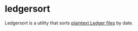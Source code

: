 # ledgersort

Ledgersort is a utility that sorts [plaintext Ledger
files](https://plaintextaccounting.org/) by date.

